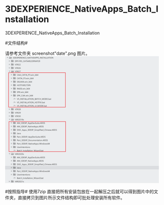 # 3DEXPERIENCE_NativeApps_Batch_Installation
3DEXPERIENCE_NativeApps_Batch_Installation

#文件结构#

请参考文件夹  screenshot\"date".png 图片。
![image](screenshot/2021-02-09_00-09-36.png)

#按照指导#
使用7zip 直接把所有安装包放在一起解压之后就可以得到图片中的文件夹，直接拷贝到图片所示文件结构即可批处理安装所有软件。
